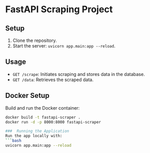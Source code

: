 # FastAPI Scraping Project

## Setup
1. Clone the repository.
2. Start the server: `uvicorn app.main:app --reload`.

## Usage
- `GET /scrape`: Initiates scraping and stores data in the database.
- `GET /data`: Retrieves the scraped data.

## Docker Setup
Build and run the Docker container:
```bash
docker build -t fastapi-scraper .
docker run -d -p 8000:8000 fastapi-scraper

###  Running the Application
Run the app locally with:
```bash
uvicorn app.main:app --reload
